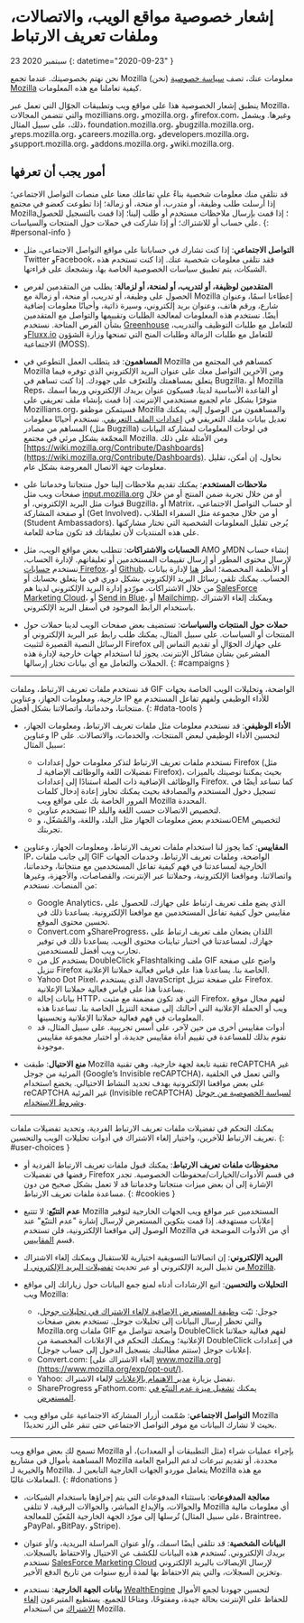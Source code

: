 # إشعار خصوصية مواقع الويب، والاتصالات، وملفات تعريف الارتباط

23 سبتمبر 2020
{: datetime="2020-09-23" }

نحن نهتم بخصوصيتك. عندما تجمع Mozilla (نحن) معلومات عنك، تصف [سياسة خصوصية Mozilla](https://www.mozilla.org/privacy/) كيفية تعاملنا مع هذه المعلومات.

ينطبق إشعار الخصوصية هذا على مواقع ويب وتطبيقات الجوّال التي تعمل عبر Mozilla، والتي تتضمن المجالات mozillians.org، وmozilla.org، وfirefox.com، وغيرها. ويشمل ذلك، على سبيل المثال، foundation.mozilla.org، وbugzilla.mozilla.org، وreps.mozilla.org، وcareers.mozilla.org، وdevelopers.mozilla.org، وsupport.mozilla.org، وaddons.mozilla.org، وwiki.mozilla.org.

## أمور يجب أن تعرفها

قد نتلقى منك معلومات شخصية بناءً على تفاعلك معنا على منصات التواصل الاجتماعي؛ إذا أرسلت طلب وظيفة، أو متدرب، أو منحة، أو زمالة؛ إذا تطوعت كعضو في مجتمع Mozilla؛ إذا قمت بإرسال ملاحظات مستخدم أو طلب إلينا؛ إذا قمت بالتسجيل للحصول على حساب أو للاشتراك؛ أو إذا شاركت في حملات حول المنتجات والسياسات. 
{: #personal-info }

* **التواصل الاجتماعي**: إذا كنت تشارك في حساباتنا على مواقع التواصل الاجتماعي، مثل Twitter وFacebook، فقد نتلقى معلومات شخصية عنك. إذا كنت تستخدم هذه الشبكات، يتم تطبيق سياسات الخصوصية الخاصة بها، ونشجعك على قراءتها.

* **المتقدمين لوظيفة، أو لتدريب، أو لمنحة، أو لزمالة**: يطلب من المتقدمين لفرص الحصول على وظيفة، أو تدريب، أو منحة، أو زمالة مع Mozilla إعطاءنا اسمًا، وعنوان شارع، ورقم هاتف، وعنوان بريد إلكتروني، وسيرة ذاتية، وأحيانًا معلومات إضافية أيضًا. نستخدم هذه المعلومات لمعالجة الطلبات وتقييمها والتواصل مع المتقدمين بشأن الفرص المتاحة. نستخدم [Greenhouse](https://www.greenhouse.io/privacy-policy) للتعامل مع طلبات التوظيف والتدريب، و[Fluxx.io](https://www.fluxx.io/privacy-policy) للتعامل مع طلبات الزمالة وطلبات المنح التي تمنحها وزارة الشؤون الاجتماعية (MOSS).

* **المساهمون**: قد يتطلب العمل التطوعي في Mozilla كمساهم في المجتمع من Mozilla ومن الآخرين التواصل معك على عنوان البريد الإلكتروني الذي توفره فيما يتعلق بمساهمتك وللتعرّف على جهودك. إذا كنت تساهم في Bugzilla، أو Mozilla Reps، أو القاعدة الأساسية لدينا، فسيكون عنوان بريدك الإلكتروني وربما اسمك متوفرًا بشكل عام لجميع مستخدمي الإنترنت. إذا قمت بإنشاء ملف تعريفي على Mozillians.org، فسيتمكن موظفو Mozilla والمساهمون من الوصول إليه. يمكنك تعديل بيانات ملفك التعريفي في [إعدادات الملف التعريفي](https://mozillians.org/user/edit). نستخدم أحيانًا معلومات المساهم من مصادر (مثل Bugzilla) في لوحات المعلومات لمشاركة البيانات المجمّعة بشكل مرئي في مجتمع Mozilla. ومن الأمثلة على ذلك [https://wiki.mozilla.org/Contribute/Dashboards](https://wiki.mozilla.org/Contribute/Dashboards). نحاول، إن أمكن، تقليل معلومات جهة الاتصال المعروضة بشكل عام.

* **ملاحظات المستخدم**: يمكنك تقديم ملاحظات إلينا حول منتجاتنا وخدماتنا على صفحات ويب مثل [input.mozilla.org](https://input.mozilla.org/) أو من خلال تجربة ضمن المنتج أو من خلال قنوات مثل البريد الإلكتروني، أو Bugzilla، أو Matrix، أو حساب التواصل الاجتماعي، أو صفحة المشاركة (Get Involved)، أو من خلال مجموعة مثل السفراء الطلاب (Student Ambassadors). يُرجى تقليل المعلومات الشخصية التي تختار مشاركتها على هذه المنتديات لأن تعليقاتك قد تكون متاحة للعامة.

* **الحسابات والاشتراكات**: تتطلب بعض مواقع الويب، مثل AMO وMDN إنشاء حساب لإرسال محتوى المطور أو إرسال تقييمات المستخدمين أو تعليقاتهم. لإدارة الحساب، نستخدم [حسابات Firefox](https://www.mozilla.org/privacy/firefox/)، أو [Github](https://help.github.com/en/github/site-policy/github-privacy-statement#our-use-of-cookies-and-tracking)، أو الأنظمة المخصصة؛ انظر [هنا](https://support.mozilla.org/kb/managing-account-data) لإدارة بيانات الحساب. يمكنك تلقي رسائل البريد الإلكتروني بشكل دوري في ما يتعلق بحسابك أو من خلال الاشتراكات. مورّدو إدارة البريد الإلكتروني لدينا هم [SalesForce Marketing Cloud](https://www.marketingcloud.com/privacy-policy/website-privacy-statement/)، أو [Send in Blue](https://www.sendinblue.com/legal/privacypolicy/)، أو [Mailchimp](https://mailchimp.com/legal/privacy/)، ويمكنك إلغاء الاشتراك باستخدام الرابط الموجود في أسفل البريد الإلكتروني. 

* **حملات حول المنتجات والسياسات**: تستضيف بعض صفحات الويب لدينا حملات حول المنتجات أو السياسات. على سبيل المثال، يمكنك طلب رابط عبر البريد الإلكتروني أو الرسائل النصية القصيرة لتثبيت Firefox على جهازك الجوّال أو تقديم التماس إلى المشرعين بشأن مشاكل الإنترنت. يجوز لنا استخدام جهات خارجية لإدارة هذه الحملات والتعامل مع أي بيانات تختار إرسالها. 
{: #campaigns }

---------------------------------------

قد نستخدم ملفات تعريف الارتباط، وملفات GIF الواضحة، وتحليلات الويب الخاصة بجهات خارجية، ومعلومات الجهاز، وعناوين IP للأداء الوظيفي ولفهم تفاعل المستخدم مع منتجاتنا، وخدماتنا، واتصالاتنا بشكل أفضل. 
{: #data-tools }

* **الأداء الوظيفي**: قد نستخدم معلومات مثل ملفات تعريف الارتباط، ومعلومات الجهاز، وعناوين IP لتحسين الأداء الوظيفي لبعض المنتجات، والخدمات، والاتصالات. على سبيل المثال:
    * نستخدم ملفات تعريف الارتباط لتذكر معلومات حول إعدادات Firefox (مثل تفضيلات اللغة والوظائف الإضافية لـ Firefox)، بحيث يمكننا توصيتك بالميزات والوظائف الإضافية ذات الصلة استنادًا إلى إعدادات Firefox. كما تساعد أيضًا في تسجيل دخول المستخدم والمصادقة بحيث يمكنك تجاوز إعادة إدخال كلمات المرور الخاصة بك على مواقع ويب Mozilla المحددة.
    * نستخدم عناوين IP لتخصيص الاتصالات حسب اللغة والبلد.
    * نستخدم بعض معلومات الجهاز مثل البلد، واللغة، والمُشغّل، وOEM لتخصيص تجربتك.

* **المقاييس**: كما يجوز لنا استخدام ملفات تعريف الارتباط، ومعلومات الجهاز، وعناوين IP، إلى جانب ملفات GIF الواضحة، وملفات تعريف الارتباط، وخدمات الجهات الخارجية لمساعدتنا في فهم كيفية تفاعل المستخدمين مع منتجاتنا، وخدماتنا، واتصالاتنا، ومواقعنا الإلكترونية، وحملاتنا عبر الإنترنت، والقصاصات، والأجهزة، وغيرها من المنصات. نستخدم:
    * Google Analytics، الذي يضع ملف تعريف ارتباط على جهازك، للحصول على مقاييس حول كيفية تفاعل المستخدمين مع مواقعنا الإلكترونية. يساعدنا ذلك في تحسين محتوى الموقع.
    * Convert.com وShareProgress، اللذان يضعان ملف تعريف ارتباط على جهازك، لمساعدتنا في اختبار تباينات محتوى الويب. يساعدنا ذلك في توفير تجارب ويب أفضل للمستخدمين.
    * يستخدم كل من DoubleClick وFlashtalking ملف GIF واضح على صفحة تنزيل Firefox الخاصة بنا. يساعدنا هذا على قياس فعالية حملاتنا الإعلانية.
    * Yahoo Dot Pixel، الذي يستخدم JavaScript على صفحة تنزيل Firefox. يساعدنا هذا على قياس فعالية حملاتنا الإعلانية.
    * بيانات إحالة HTTP، التي قد تكون مضمنة مع مثبت Firefox، لفهم مجال موقع ويب أو الحملة الإعلانية التي أحالتك إلى صفحة التنزيل الخاصة بنا. تساعدنا هذه المعلومات في فهم فعالية حملاتنا الإعلانية وتحسينها.
    * أدوات مقاييس أخرى من حين لآخر، على أسس تجريبية. على سبيل المثال، قد نقوم بذلك للمساعدة في تقييم أداة مقاييس جديدة، أو اختبار مجموعة مقاييس موجودة.
  
* **منع الاحتيال**: طبقت Mozilla تقنية تابعة لجهة خارجية، وهي تقنية reCAPTCHA غير المرئية من جوجل (Google’s Invisible reCAPTCHA)، والتي تعمل في الخلفية على بعض مواقعنا الإلكترونية بهدف تحديد النشاط الاحتيالي. يخضع استخدام reCAPTCHA غير المرئية (Invisible reCAPTCHA) [لسياسة الخصوصية من جوجل](https://www.google.com/intl/policies/privacy/) و[شروط الاستخدام](https://policies.google.com/terms).

---------------------------------------

يمكنك التحكم في تفضيلات ملفات تعريف الارتباط الفردية، وتحديد تفضيلات ملفات تعريف الارتباط للآخرين، واختيار إلغاء الاشتراك في أدوات تحليلات الويب والتحسين. 
{: #user-choices }

* **محفوظات ملفات تعريف الارتباط**: يمكنك قبول ملفات تعريف الارتباط الفردية أو رفضها في تفضيلات Firefox في قسم الأدوات/الخيارات/محفوظات الخصوصية. تجدر الإشارة إلى أن بعض ميزات منتجاتنا وخدماتنا قد لا تعمل بشكل صحيح من دون مساعدة ملفات تعريف الارتباط. 
{: #cookies }

* **عدم التتبّع**: لا تتتبع Mozilla المستخدمين عبر مواقع ويب الجهات الخارجية لتوفير إعلانات مستهدفة. إذا قمت بتكوين المستعرض لإرسال إشارة "عدم التتبّع" عند الوصول إلى مواقعنا الإلكترونية، فلن تستخدم Mozilla أي من الأدوات الموضحة في قسم [المقاييس](https://www.mozilla.org/privacy/websites/#data-tools).

* **البريد الإلكتروني**: إن اتصالاتنا التسويقية اختيارية للاستقبال ويمكنك إلغاء الاشتراك من تذييل البريد الإلكتروني أو عبر تحديث [تفضيلات البريد الإلكتروني لـ Mozilla](https://www.mozilla.org/newsletter/recovery/).

* **التحليلات والتحسين**: اتبع الإرشادات أدناه لمنع جمع البيانات حول زياراتك إلى مواقع ويب Mozilla:
    * جوجل: ثبّت [وظيفة المستعرض الإضافية لإلغاء الاشتراك في تحليلات جوجل](https://tools.google.com/dlpage/gaoptout)، والتي تحظر إرسال البيانات إلى تحليلات جوجل. تستخدم بعض صفحات Mozilla.org ملفات GIF واضحة تتواصل مع DoubleClick لفهم فعالية حملاتنا الإعلانية؛ ويمكنك التحكم في الإعلانات المخصصة من DoubleClick في إعدادات إعلانات جوجل (ستتم مطالبتك بتسجيل الدخول إلى حساب جوجل).
    * Convert.com: [إلغاء الاشتراك على www.mozilla.org](https://www.mozilla.org/exp/opt-out/).
    * Yahoo: تفضل بزيارة [مدير الاهتمام بالإعلانات](https://aim.yahoo.com/aim/us/en/optout/) لإلغاء الاشتراك.
    * ShareProgress وFathom.com: يمكنك [تشغيل ميزة عدم التتبّع في المستعرض](https://support.mozilla.org/kb/how-do-i-turn-do-not-track-feature).

* **التواصل الاجتماعي**: صُمّمت أزرار المشاركة الاجتماعية على مواقع ويب Mozilla بحيث لا تشارك البيانات مع موفر التواصل الاجتماعي حتى تنقر على الزر تحديدًا.

---------------------------------------

تسمح لك بعض مواقع ويب Mozilla بإجراء عمليات شراء (مثل التطبيقات أو المعدات)، أو المساهمة بأموال في مشاريع Mozilla محددة، أو تقديم تبرعات لدعم البرامج العامة والخيرية لـ Mozilla. يتعامل موردو الجهات الخارجية التابعين لـ Mozilla مع هذه المعاملات غالبًا. 
{: #donations }

* **معالجة المدفوعات**: باستثناء المدفوعات التي يتم إجراؤها باستخدام الشيكات، والحوالات، والإيداع المباشر، والحوالات البرقية، لا تتلقى Mozilla أي معلومات مالية تُرسلها إلى مورّد الجهة الخارجية المُعيّن للمعالجة (على سبيل المثال، Braintree، وPayPal، وBitPay، وStripe).

* **البيانات الشخصية**: قد نتلقى أيضًا اسمك، و/أو عنوان المراسلة البريدية، و/أو عنوان بريدك الإلكتروني. تُستخدم هذه البيانات للكشف عن الاحتيال والاحتفاظ بالسجلات. نستخدم [SalesForce Marketing Cloud](https://www.marketingcloud.com/privacy-policy/website-privacy-statement/) لإرسال الإيصالات بالبريد الإلكتروني وتخزين السجلات، والتي يتم الاحتفاظ بها لمدة أربع سنوات من تاريخ الدفع الأخير. 

* **بيانات الجهة الخارجية**: نستخدم [WealthEngine](https://www.wealthengine.com/wealthengine-inc-privacy-policy/) لتحسين جهودنا لجمع الأموال للحفاظ على الإنترنت بحالة جيدة، ومفتوحًا، ومتاحًا للجميع. يستطيع المتبرعون [إلغاء الاشتراك](https://app.onetrust.com/app/#/webform/4ba08202-2ede-4934-a89e-f0b0870f95f0) من استخدام Mozilla.
